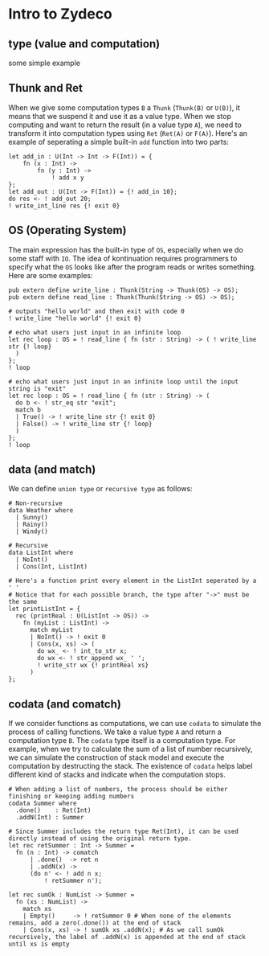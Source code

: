 # Intro to Zydeco
## type (value and computation)
some simple example
## Thunk and Ret
When we give some computation types `B` a `Thunk` (`Thunk(B)` or `U(B)`), it means that we suspend it and use it as a value type. 
When we stop computing and want to return the result (in a value type `A`), we need to transform it into computation types using `Ret` (`Ret(A)` or `F(A)`).
Here's an example of seperating a simple built-in `add` function into two parts:
```
let add_in : U(Int -> Int -> F(Int)) = {
    fn (x : Int) ->
        fn (y : Int) ->
            ! add x y
};
let add_out : U(Int -> F(Int)) = {! add_in 10};
do res <- ! add_out 20;
! write_int_line res {! exit 0}
```
## OS (Operating System)
The main expression has the built-in type of `OS`, especially when we do some staff with `IO`. The idea of kontinuation requires programmers to specify what the `OS` looks like after the program reads or writes something. Here are some examples:
```
pub extern define write_line : Thunk(String -> Thunk(OS) -> OS);
pub extern define read_line : Thunk(Thunk(String -> OS) -> OS);

# outputs "hello world" and then exit with code 0
! write_line "hello world" {! exit 0}

# echo what users just input in an infinite loop
let rec loop : OS = ! read_line { fn (str : String) -> ( ! write_line str {! loop} 
  )
};
! loop

# echo what users just input in an infinite loop until the input string is "exit"
let rec loop : OS = ! read_line { fn (str : String) -> (
  do b <- ! str_eq str "exit";
  match b
  | True() -> ! write_line str {! exit 0}
  | False() -> ! write_line str {! loop}
  )
};
! loop
```
## data (and match)
We can define `union type` or `recursive type` as follows:
```
# Non-recursive
data Weather where
  | Sunny()
  | Rainy()
  | Windy()

# Recursive
data ListInt where
  | NoInt()
  | Cons(Int, ListInt)

# Here's a function print every element in the ListInt seperated by a ' '
# Notice that for each possible branch, the type after "->" must be the same
let printListInt = {
  rec (printReal : U(ListInt -> OS)) ->
    fn (myList : ListInt) ->
      match myList
      | NoInt() -> ! exit 0
      | Cons(x, xs) -> (
        do wx_ <- ! int_to_str x;
        do wx <- ! str_append wx_ ' ';
        ! write_str wx {! printReal xs}
      )
};
```

## codata (and comatch)
If we consider functions as computations, we can use `codata` to simulate the process of calling functions. We take a value type `A` and return a computation type `B`. The `codata` type itself is a computation type.
For example, when we try to calculate the sum of a list of number recursively, we can simulate the construction of stack model and execute the computation by destructing the stack. The existence of `codata` helps label different kind of stacks and indicate when the computation stops.
```
# When adding a list of numbers, the process should be either finishing or keeping adding numbers
codata Summer where
  .done()    : Ret(Int) 
  .addN(Int) : Summer

# Since Summer includes the return type Ret(Int), it can be used directly instead of using the original return type.
let rec retSummer : Int -> Summer =
  fn (n : Int) -> comatch
      | .done()  -> ret n
      | .addN(x) ->
      (do n' <- ! add n x;
          ! retSummer n');

let rec sumOk : NumList -> Summer =
  fn (xs : NumList) ->
    match xs
    | Empty()     -> ! retSummer 0 # When none of the elements remains, add a zero(.done()) at the end of stack
    | Cons(x, xs) -> ! sumOk xs .addN(x); # As we call sumOk recursively, the label of .addN(x) is appended at the end of stack until xs is empty
```

